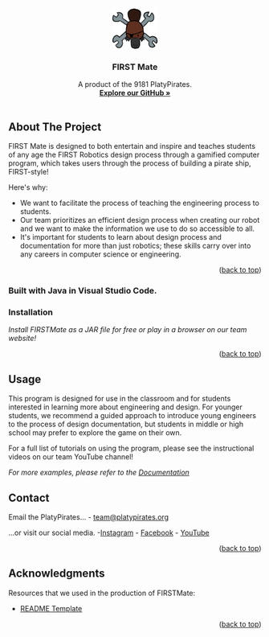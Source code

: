 <!-- Improved compatibility of back to top link: See: https://github.com/othneildrew/Best-README-Template/pull/73 -->
<a name="readme-top"></a>
<!--
*** Thanks for checking out the Best-README-Template. If you have a suggestion
*** that would make this better, please fork the repo and create a pull request
*** or simply open an issue with the tag "enhancement".
*** Don't forget to give the project a star!
*** Thanks again! Now go create something AMAZING! :D
-->



<!-- PROJECT SHIELDS -->
<!--
*** I'm using markdown "reference style" links for readability.
*** Reference links are enclosed in brackets [ ] instead of parentheses ( ).
*** See the bottom of this document for the declaration of the reference variables
*** for contributors-url, forks-url, etc. This is an optional, concise syntax you may use.
*** https://www.markdownguide.org/basic-syntax/#reference-style-links

[![Contributors][contributors-shield]][contributors-url]
[![Forks][forks-shield]][forks-url]
[![Stargazers][stars-shield]][stars-url]
[![Issues][issues-shield]][issues-url]
[![MIT License][license-shield]][license-url]
[![LinkedIn][linkedin-shield]][linkedin-url]

-->

<!-- PROJECT LOGO -->
<br />
<div align="center">
  <a href="https://github.com/elleryellery/FIRSTMate">
    <img src="IMG-Miscellaneous/IMG-PlatyPiratesLogo.png" alt="PlatyPirates Logo" width="90" height="80">
  </a>

  <h3 align="center">FIRST Mate</h3>

  <p align="center">
    A product of the 9181 PlatyPirates.
    <br />
    <a href="https://github.com/elleryellery/FIRSTMate"><strong>Explore our GitHub »</strong></a>
    <br />
    <br />
    <!--
    <a href="https://github.com/othneildrew/Best-README-Template">View Demo</a>
    ·
    <a href="https://github.com/othneildrew/Best-README-Template/issues">Report Bug</a>
    ·
    <a href="https://github.com/othneildrew/Best-README-Template/issues">Request Feature</a>
    --->
  </p>
</div>



<!-- TABLE OF CONTENTS
<details>
  <summary>Table of Contents</summary>
  <ol>
    <li>
      <a href="#about-the-project">About The Project</a>
      <ul>
        <li><a href="#built-with">Built With</a></li>
      </ul>
    </li>
    <li>
      <a href="#getting-started">Getting Started</a>
      <ul>
        <li><a href="#prerequisites">Prerequisites</a></li>
        <li><a href="#installation">Installation</a></li>
      </ul>
    </li>
    <li><a href="#usage">Usage</a></li>
    <li><a href="#roadmap">Roadmap</a></li>
    <li><a href="#contributing">Contributing</a></li>
    <li><a href="#license">License</a></li>
    <li><a href="#contact">Contact</a></li>
    <li><a href="#acknowledgments">Acknowledgments</a></li>
  </ol>
</details>

-->

<!-- ABOUT THE PROJECT -->
## About The Project


FIRST Mate is designed to both entertain and inspire and teaches students of any age the FIRST Robotics design process through a gamified computer program, which takes users through the process of building a pirate ship, FIRST-style!

Here's why:
* We want to facilitate the process of teaching the engineering process to students.
* Our team prioritizes an efficient design process when creating our robot and we want to make the information we use to do so accessible to all.
* It's important for students to learn about design process and documentation for more than just robotics; these skills carry over into any careers in computer science or engineering.  

<p align="right">(<a href="#readme-top">back to top</a>)</p>



### Built with Java in Visual Studio Code.



<!-- GETTING STARTED 
## Getting Started

This is an example of how you may give instructions on setting up your project locally.
To get a local copy up and running follow these simple example steps.

### Prerequisites

This is an example of how to list things you need to use the software and how to install them.
* npm
  ```sh
  npm install npm@latest -g
  ```
-->

### Installation

_Install FIRSTMate as a JAR file for free or play in a browser on our team website!_

<p align="right">(<a href="#readme-top">back to top</a>)</p>



<!-- USAGE EXAMPLES -->
## Usage

This program is designed for use in the classroom and for students interested in learning more about engineering and design. For younger students, we recommend a guided approach to introduce young engineers to the process of design documentation, but students in middle or high school may prefer to explore the game on their own. 

For a full list of tutorials on using the program, please see the instructional videos on our team YouTube channel!

_For more examples, please refer to the [Documentation](https://example.com)_


<!-- ROADMAP 
## Roadmap

- [x] 
- [x] Add back to top links
- [ ] Add Additional Templates w/ Examples
- [ ] Add "components" document to easily copy & paste sections of the readme
- [ ] Multi-language Support
    - [ ] Chinese
    - [ ] Spanish

See the [open issues](https://github.com/elleryellery/FIRSTMate/issues) for a full list of proposed features (and known issues).

<p align="right">(<a href="#readme-top">back to top</a>)</p>

-->

<!-- CONTACT -->
## Contact

Email the PlatyPirates... - team@platypirates.org

...or visit our social media. -[Instagram](https://www.instagram.com/frc_platypirates/) - [Facebook](https://www.facebook.com/profile.php?id=61553134072954&mibextid=LQQJ4d) - [YouTube](https://www.youtube.com/@ThePlatyPirates)

<p align="right">(<a href="#readme-top">back to top</a>)</p>



<!-- ACKNOWLEDGMENTS -->
## Acknowledgments

Resources that we used in the production of FIRSTMate:

* [README Template](https://github.com/othneildrew/Best-README-Template)

<p align="right">(<a href="#readme-top">back to top</a>)</p>



<!-- MARKDOWN LINKS & IMAGES -->
<!-- https://www.markdownguide.org/basic-syntax/#reference-style-links -->
[contributors-shield]: https://img.shields.io/github/contributors/othneildrew/Best-README-Template.svg?style=for-the-badge
